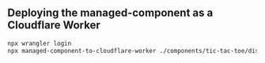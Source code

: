 ## Deploying the managed-component as a Cloudflare Worker

```bash
npx wrangler login
npx managed-component-to-cloudflare-worker ./components/tic-tac-toe/dist/index.js tic-tac-toe
```
